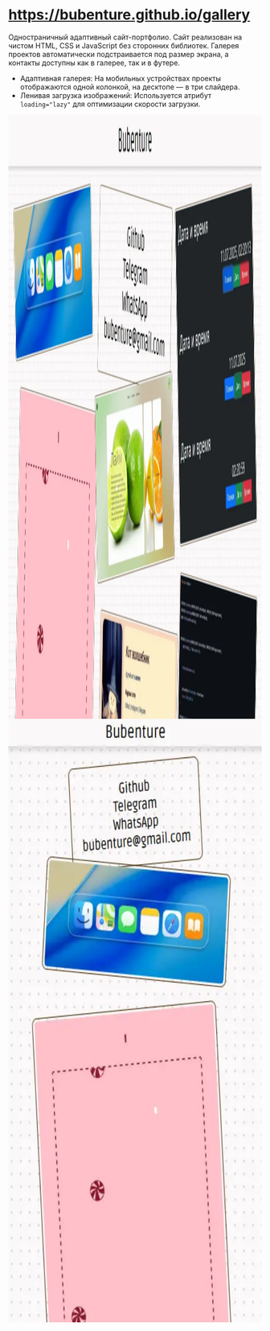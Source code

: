 # https://bubenture.github.io/gallery

Одностраничный адаптивный сайт-портфолио. Сайт реализован на чистом HTML, CSS и JavaScript без сторонних библиотек. Галерея проектов автоматически подстраивается под размер экрана, а контакты доступны как в галерее, так и в футере.
- Адаптивная галерея: На мобильных устройствах проекты отображаются одной колонкой, на десктопе — в три слайдера.
- Ленивая загрузка изображений: Используется атрибут `loading="lazy"` для оптимизации скорости загрузки.

<div style="display: flex; flex-wrap: wrap;">
  <img src="README/gallery.webp" alt="gallery" style="height: 30vh;">
  <img src="README/gallery1.webp" alt="gallery" style="height: 30vh;">
</div>
